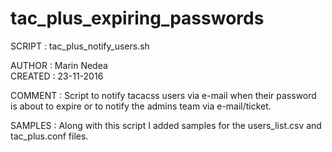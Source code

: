 # tac_plus_expiring_passwords

SCRIPT  : tac_plus_notify_users.sh

AUTHOR  : Marin Nedea															
CREATED : 23-11-2016										

COMMENT : Script to notify tacacss users via e-mail when 
their password is about to expire or to 
notify the admins team via e-mail/ticket.

SAMPLES : Along with this script I added samples for the 
users_list.csv and tac_plus.conf files.
